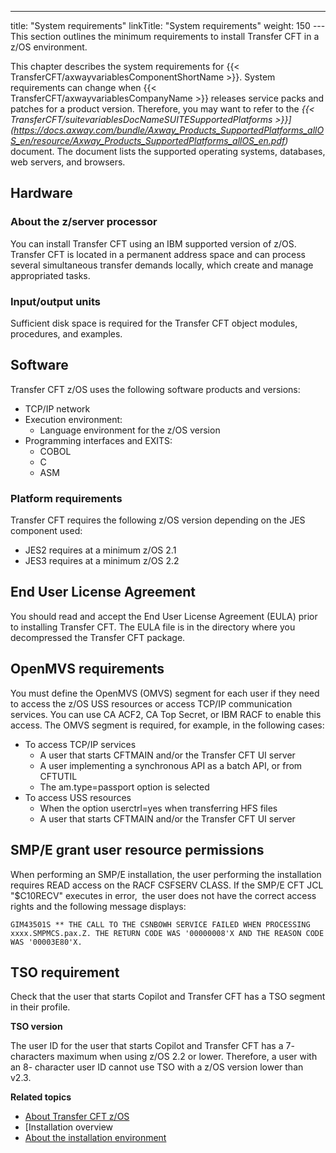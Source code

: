 ---
title: "System requirements"
linkTitle: "System requirements"
weight: 150
--- This section outlines the minimum requirements to install Transfer CFT in a z/OS environment.

This chapter describes the system requirements for {{< TransferCFT/axwayvariablesComponentShortName  >}}. System requirements can change when {{< TransferCFT/axwayvariablesCompanyName  >}} releases service packs and patches for a product version. Therefore, you may want to refer to the *{{< TransferCFT/suitevariablesDocNameSUITESupportedPlatforms  >}}](https://docs.axway.com/bundle/Axway_Products_SupportedPlatforms_allOS_en/resource/Axway_Products_SupportedPlatforms_allOS_en.pdf)* document. The document lists the supported operating systems, databases, web servers, and browsers.

## Hardware

### About the z/server processor

You can install Transfer CFT using an IBM supported version of z/OS. Transfer CFT is located in a permanent address space and can process several simultaneous transfer demands locally, which create and manage appropriated tasks.

### Input/output units

Sufficient disk space is required for the Transfer CFT object modules, procedures, and examples.

## Software

Transfer CFT z/OS uses the following software products and versions:

- TCP/IP network
- Execution environment:
    - Language environment for the z/OS version
- Programming interfaces and EXITS:
    - COBOL
    - C
    - ASM

### Platform requirements

Transfer CFT requires the following z/OS version depending on the JES component used:

- JES2 requires at a minimum z/OS 2.1
- JES3 requires at a minimum z/OS 2.2

## End User License Agreement

You should read and accept the End User License Agreement (EULA) prior to installing Transfer CFT. The EULA file is in the directory where you decompressed the Transfer CFT package.

## OpenMVS requirements

You must define the OpenMVS (OMVS) segment for each user if they need to access the z/OS USS resources or access TCP/IP communication services. You can use CA ACF2, CA Top Secret, or IBM RACF to enable this access. The OMVS segment is required, for example, in the following cases:

- To access TCP/IP services
    - A user that starts CFTMAIN and/or the Transfer CFT UI server
    - A user implementing a synchronous API as a batch API, or from CFTUTIL
    - The am.type=passport option is selected
- To access USS resources
    - When the option userctrl=yes when transferring HFS files
    - A user that starts CFTMAIN and/or the Transfer CFT UI server

<span id="SMP/E"></span>

## SMP/E grant user resource permissions

When performing an SMP/E installation, the user performing the installation requires READ access on the RACF CSFSERV CLASS. If the SMP/E CFT JCL "$C10RECV" executes in error,  the user does not have the correct access rights and the following message displays:

`GIM43501S ** THE CALL TO THE CSNBOWH SERVICE FAILED WHEN PROCESSING xxxx.SMPMCS.pax.Z. THE RETURN CODE WAS '00000008'X AND THE REASON CODE WAS '00003E80'X.`

## TSO requirement

Check that the user that starts Copilot and Transfer CFT has a TSO segment in their profile.

****TSO version****

The user ID for the user that starts Copilot and Transfer CFT has a 7- characters maximum when using z/OS 2.2 or lower. Therefore, a user with an 8- character user ID cannot use TSO with a z/OS version lower than v2.3.

****Related topics****

- [About Transfer CFT z/OS](../)
- [Installation overview
- [About the installation environment](../r_envi_file_size_format)
